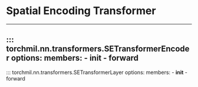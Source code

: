 # Spatial Encoding Transformer

---
::: torchmil.nn.transformers.SETransformerEncoder
    options:
        members:
        - __init__
        - forward
---
::: torchmil.nn.transformers.SETransformerLayer
    options:
        members:
        - __init__
        - forward